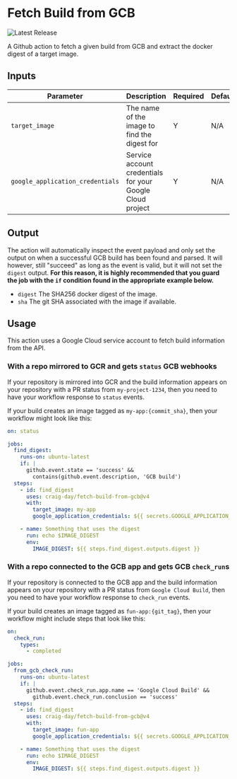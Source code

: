 # Fetch Build from GCB

![Latest Release](https://img.shields.io/github/v/release/craig-day/fetch-build-from-gcb?label=Latest%20Release)

A Github action to fetch a given build from GCB and extract the docker digest of a target image.

## Inputs

| Parameter                        | Description                                               | Required | Default |
| -------------------------------- | --------------------------------------------------------- | -------- | ------- |
| `target_image`                   | The name of the image to find the digest for              | Y        | N/A     |
| `google_application_credentials` | Service account credentials for your Google Cloud project | Y        | N/A     |

## Output

The action will automatically inspect the event payload and only set the output on when a successful
GCB build has been found and parsed. It will however, still "succeed" as long as the event is valid,
but it will not set the `digest` output. **For this reason, it is highly recommended that you guard
the job with the `if` condition found in the appropriate example below.**

- `digest` The SHA256 docker digest of the image.
- `sha` The git SHA associated with the image if available.

## Usage

This action uses a Google Cloud service account to fetch build information from the API.

### With a repo mirrored to GCR and gets `status` GCB webhooks

If your repository is mirrored into GCR and the build information appears on your repository with
a PR status from `my-project-1234`, then you need to have your workflow response to `status` events.

If your build creates an image tagged as `my-app:{commit_sha}`, then your workflow might look like
this:

```yaml
on: status

jobs:
  find_digest:
    runs-on: ubuntu-latest
    if: |
      github.event.state == 'success' &&
        contains(github.event.description, 'GCB build')
  steps:
    - id: find_digest
      uses: craig-day/fetch-build-from-gcb@v4
      with:
        target_image: my-app
        google_application_credentials: ${{ secrets.GOOGLE_APPLICATION_CREDENTIALS }}

    - name: Something that uses the digest
      run: echo $IMAGE_DIGEST
      env:
        IMAGE_DIGEST: ${{ steps.find_digest.outputs.digest }}
```

### With a repo connected to the GCB app and gets GCB `check_run`s

If your repository is connected to the GCB app and the build information appears on your repository
with a PR status from `Google Cloud Build`, then you need to have your workflow response to
`check_run` events.

If your build creates an image tagged as `fun-app:{git_tag}`, then your workflow might include steps
that look like this:

```yaml
on:
  check_run:
    types:
      - completed

jobs:
  from_gcb_check_run:
    runs-on: ubuntu-latest
    if: |
      github.event.check_run.app.name == 'Google Cloud Build' &&
        github.event.check_run.conclusion == 'success'
  steps:
    - id: find_digest
      uses: craig-day/fetch-build-from-gcb@v4
      with:
        target_image: fun-app
        google_application_credentials: ${{ secrets.GOOGLE_APPLICATION_CREDENTIALS }}

    - name: Something that uses the digest
      run: echo $IMAGE_DIGEST
      env:
        IMAGE_DIGEST: ${{ steps.find_digest.outputs.digest }}
```
